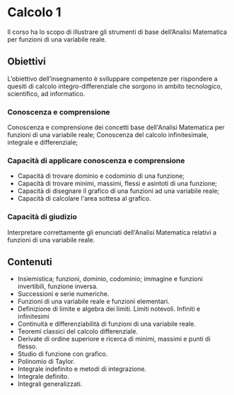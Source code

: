 # Calcolo 1

Il corso ha lo scopo di illustrare gli strumenti di base dell’Analisi Matematica per funzioni di una variabile reale.

## Obiettivi

L’obiettivo dell’insegnamento è sviluppare competenze per rispondere a quesiti di calcolo integro-differenziale che sorgono in ambito tecnologico, scientifico, ad informatico.

### Conoscenza e comprensione

Conoscenza e comprensione dei concetti base dell'Analisi Matematica per funzioni di una variabile reale;
Conoscenza del calcolo infinitesimale, integrale e differenziale;

### Capacità di applicare conoscenza e comprensione

- Capacità di trovare dominio e codominio di una funzione;
- Capacità di trovare minimi, massimi, flessi e asintoti di una funzione;
- Capacità di disegnare il grafico di una funzioni ad una variabile reale;
- Capacità di calcolare l'area sottesa al grafico.

### Capacità di giudizio

Interpretare correttamente gli enunciati dell'Analisi Matematica relativi a funzioni di una variabile reale.

## Contenuti

- Insiemistica; funzioni, dominio, codominio; immagine e funzioni invertibili, funzione inversa.
- Successioni e serie numeriche.
- Funzioni di una variabile reale e funzioni elementari.
- Definizione di limite e algebra dei limiti. Limiti notevoli. Infiniti e infinitesimi
- Continuità e differenziabilità di funzioni di una variabile reale.
- Teoremi classici del calcolo differenziale.
- Derivate di ordine superiore e ricerca di minimi, massimi e punti di flesso.
- Studio di funzione con grafico.
- Polinomio di Taylor.
- Integrale indefinito e metodi di integrazione.
- Integrale definito.
- Integrali generalizzati.
